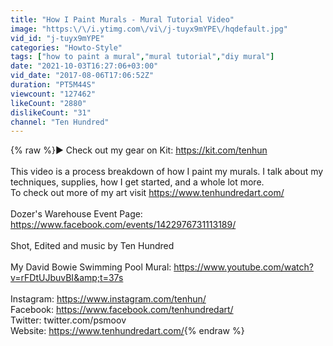 ```yaml
---
title: "How I Paint Murals - Mural Tutorial Video"
image: "https:\/\/i.ytimg.com\/vi\/j-tuyx9mYPE\/hqdefault.jpg"
vid_id: "j-tuyx9mYPE"
categories: "Howto-Style"
tags: ["how to paint a mural","mural tutorial","diy mural"]
date: "2021-10-03T16:27:06+03:00"
vid_date: "2017-08-06T17:06:52Z"
duration: "PT5M44S"
viewcount: "127462"
likeCount: "2880"
dislikeCount: "31"
channel: "Ten Hundred"
---
```

{% raw %}▶ Check out my gear on Kit: <a rel="nofollow" target="blank" href="https://kit.com/tenhun">https://kit.com/tenhun</a><br /><br />This video is a process breakdown of how I paint my murals. I talk about my techniques, supplies, how I get started, and a whole lot more.<br />To check out more of my art visit <a rel="nofollow" target="blank" href="https://www.tenhundredart.com/">https://www.tenhundredart.com/</a><br /><br />Dozer's Warehouse Event Page: <a rel="nofollow" target="blank" href="https://www.facebook.com/events/1422976731113189/">https://www.facebook.com/events/1422976731113189/</a><br /><br />Shot, Edited and music by Ten Hundred<br /><br />My David Bowie Swimming Pool Mural:  <a rel="nofollow" target="blank" href="https://www.youtube.com/watch?v=rFDtUJbuvBI&amp;t=37s">https://www.youtube.com/watch?v=rFDtUJbuvBI&amp;t=37s</a><br /><br />Instagram: <a rel="nofollow" target="blank" href="https://www.instagram.com/tenhun/">https://www.instagram.com/tenhun/</a><br />Facebook: <a rel="nofollow" target="blank" href="https://www.facebook.com/tenhundredart/">https://www.facebook.com/tenhundredart/</a><br />Twitter: twitter.com/psmoov<br />Website: <a rel="nofollow" target="blank" href="https://www.tenhundredart.com/">https://www.tenhundredart.com/</a>{% endraw %}

